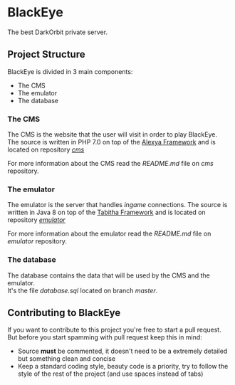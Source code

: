 BlackEye
========
The best DarkOrbit private server.

Project Structure
-----------------
BlackEye is divided in 3 main components:
 * The CMS
 * The emulator
 * The database

### The CMS

The CMS is the website that the user will visit in order to play BlackEye.<br/>
The source is written in PHP 7.0 on top of the [Alexya Framework](https://github.com/manulaiko/alexya)
and is located on repository *[cms](https://github.com/BlackEyePS/cms)*

For more information about the CMS read the *README.md* file on *cms* repository.

### The emulator
The emulator is the server that handles *ingame* connections.
The source is written in Java 8 on top of the [Tabitha Framework](https://github.com/manulaiko/tabitha)
and is located on repository *[emulator](https://github.com/BlackEyePS/emulator)*

For more information about the emulator read the *README.md* file on *emulator* repository.

### The database
The database contains the data that will be used by the CMS and the emulator.<br/>
It's the file *database.sql* located on branch *master*.

Contributing to BlackEye
------------------------
If you want to contribute to this project you're free to start a pull request.
But before you start spamming with pull request keep this in mind:
 * Source **must** be commented, it doesn't need to be a extremely detailed but something clean and concise
 * Keep a standard coding style, beauty code is a priority, try to follow the style of the rest of the project (and use spaces instead of tabs)
